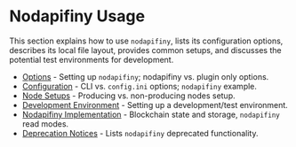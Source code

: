 # Nodapifiny Usage

This section explains how to use `nodapifiny`, lists its configuration options, describes its local file layout, provides common setups, and discusses the potential test environments for development.

* [Options](00_nodapifiny-options.md) - Setting up `nodapifiny`; nodapifiny vs. plugin only options.
* [Configuration](01_nodapifiny-configuration.md) - CLI vs. `config.ini` options; `nodapifiny` example.
* [Node Setups](02_node-setups/index.md) - Producing vs. non-producing nodes setup.
* [Development Environment](03_development-environment/index.md) - Setting up a development/test environment.
* [Nodapifiny Implementation](05_nodapifiny-implementation.md) - Blockchain state and storage, `nodapifiny` read modes.
* [Deprecation Notices](https://github.com/APIFINY/apifiny/issues/7597) - Lists `nodapifiny` deprecated functionality.
